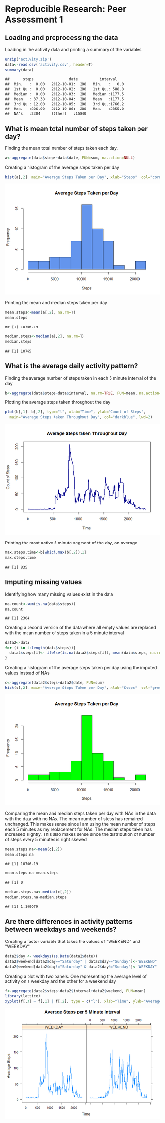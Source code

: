# Reproducible Research: Peer Assessment 1


## Loading and preprocessing the data
Loading in the activity data and printing a summary of the variables


```r
unzip('activity.zip')
data<-read.csv('activity.csv', header=T)
summary(data)
```

```
##      steps                date          interval     
##  Min.   :  0.00   2012-10-01:  288   Min.   :   0.0  
##  1st Qu.:  0.00   2012-10-02:  288   1st Qu.: 588.8  
##  Median :  0.00   2012-10-03:  288   Median :1177.5  
##  Mean   : 37.38   2012-10-04:  288   Mean   :1177.5  
##  3rd Qu.: 12.00   2012-10-05:  288   3rd Qu.:1766.2  
##  Max.   :806.00   2012-10-06:  288   Max.   :2355.0  
##  NA's   :2304     (Other)   :15840
```

## What is mean total number of steps taken per day?

Finding the mean total number of steps taken each day.  

```r
a<-aggregate(data$steps~data$date, FUN=sum, na.action=NULL)
```

Creating a histogram of the average steps taken per day

```r
hist(a[,2], main="Average Steps Taken per Day", xlab="Steps", col="cornflowerblue", breaks=10)
```

![](PA1_template_files/figure-html/unnamed-chunk-3-1.png) 

Printing the mean and median steps taken per day

```r
mean.steps<-mean(a[,2], na.rm=T)
mean.steps
```

```
## [1] 10766.19
```

```r
median.steps<-median(a[,2], na.rm=T)
median.steps
```

```
## [1] 10765
```

## What is the average daily activity pattern?

Finding the average number of steps taken in each 5 minute interval of the day

```r
b<-aggregate(data$steps~data$interval, na.rm=TRUE, FUN=mean, na.action=NULL)
```

Plotting the average steps taken throughout the day

```r
plot(b[,1], b[,2], type="l", xlab="Time", ylab="Count of Steps", 
  main="Average Steps taken Throughout Day", col="darkblue", lwd=2)
```

![](PA1_template_files/figure-html/unnamed-chunk-6-1.png) 

Printing the most active 5 minute segment of the day, on average.

```r
max.steps.time<-b[which.max(b[,2]),1]
max.steps.time
```

```
## [1] 835
```


## Imputing missing values

Identifying how many missing values exist in the data

```r
na.count<-sum(is.na(data$steps))
na.count
```

```
## [1] 2304
```

Creating a second version of the data where all empty values are replaced with the mean number of steps taken in a 5 minute interval


```r
data2<-data
for (i in 1:length(data$steps)){
  data2$steps[i]<- ifelse(is.na(data2$steps[i]), mean(data$steps, na.rm=T), data2$steps[i])
}
```

Creating a histogram of the average steps taken per day using the imputed values instead of NAs


```r
c<-aggregate(data2$steps~data2$date, FUN=sum)
hist(c[,2], main="Average Steps Taken per Day", xlab="Steps", col="green", breaks=10)
```

![](PA1_template_files/figure-html/unnamed-chunk-10-1.png) 

Comparing the mean and median steps taken per day with NAs in the data with the data with no NAs.  The mean number of steps has remained unchanged.  This makes sense since I am using the mean number of steps each 5 minutes as my replacement for NAs.  The median steps taken has increased slightly. This also makes sense since the distribution of number of steps every 5 minutes is right skewed


```r
mean.steps.na<-mean(c[,2])
mean.steps.na
```

```
## [1] 10766.19
```

```r
mean.steps.na-mean.steps
```

```
## [1] 0
```

```r
median.steps.na<-median(c[,2])
median.steps.na-median.steps
```

```
## [1] 1.188679
```

## Are there differences in activity patterns between weekdays and weekends?

Creating a factor variable that takes the values of "WEEKEND" and "WEEKDAY" 

```r
data2$day <- weekdays(as.Date(data2$date))
data2$weekend[data2$day=="Saturday" | data2$day=="Sunday"]<-"WEEKEND"
data2$weekend[data2$day!="Saturday" & data2$day!="Sunday"]<-"WEEKDAY"
```

Creating a plot with two panels.  One representing the average level of activity on a weekday and the other for a weekend day


```r
f<-aggregate(data2$steps~data2$interval+data2$weekend, FUN=mean)
library(lattice)
xyplot(f[,3] ~ f[,1] | f[,2], type = c("l"), xlab="Time", ylab="Average Steps", main="Average Steps per 5 Minute Interval")
```

![](PA1_template_files/figure-html/unnamed-chunk-13-1.png) 
